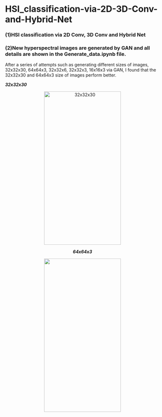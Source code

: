 # HSI_classification-via-2D-3D-Conv-and-Hybrid-Net

### (1)HSI  classification via 2D Conv, 3D Conv and Hybrid Net

### (2)New hyperspectral images are generated by GAN and all details are shown in the Generate_data.ipynb file. 
After a series of attempts such as generating different sizes of images, 32x32x30, 64x64x3, 32x32x6, 32x32x3, 16x16x3 via GAN, I found that the 32x32x30 and 64x64x3 size of images perform better.

***32x32x30***

<div align=center><img src="https://github.com/Robert-Mar/HSI_classification-via-2D-3D-Conv-and-Hybrid-Net/blob/master/GAN_with_different_size/32x32x30_upgrade4.png" title = "32x32x30" width = "250" height= "500">
  
***64x64x3***

<div align=center><img src="https://github.com/Robert-Mar/HSI_classification-via-2D-3D-Conv-and-Hybrid-Net/blob/master/GAN_with_different_size/64x64x3_upgrade.png" width = "250" height= "500">

